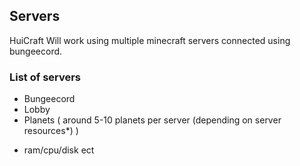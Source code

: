 ## Servers
HuiCraft Will work using multiple minecraft servers connected using bungeecord.

### List of servers
- Bungeecord
- Lobby
- Planets ( around 5-10 planets per server (depending on server resources*) )

* ram/cpu/disk ect
